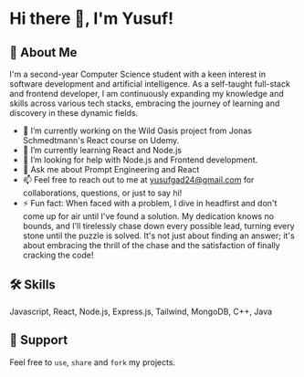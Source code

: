 # Hi there 👋, I'm Yusuf!

## 🚀 About Me

I'm a second-year Computer Science student with a keen interest in software development and artificial intelligence. As a self-taught full-stack and frontend developer, I am continuously expanding my knowledge and skills across various tech stacks, embracing the journey of learning and discovery in these dynamic fields.

- 🔭 I’m currently working on the Wild Oasis project from Jonas Schmedtmann's React course on Udemy.
- 🌱 I’m currently learning React and Node.js
- 🤔 I’m looking for help with Node.js and Frontend development.
- 💬 Ask me about Prompt Engineering and React
- 📫 Feel free to reach out to me at yusufgad24@gmail.com for collaborations, questions, or just to say hi!
- ⚡ Fun fact: When faced with a problem, I dive in headfirst and don't come up for air until I've found a solution. My dedication knows no bounds, and I'll tirelessly chase down every possible lead, turning every stone until the puzzle is solved. It's not just about finding an answer; it's about embracing the thrill of the chase and the satisfaction of finally cracking the code!

## 🛠 Skills

Javascript, React, Node.js, Express.js, Tailwind, MongoDB, C++, Java

## 🤝 Support

Feel free to `use`, `share` and `fork` my projects.
